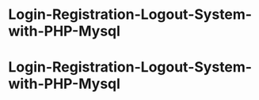 # Login-Registration-Logout-System-with-PHP-Mysql
# Login-Registration-Logout-System-with-PHP-Mysql
